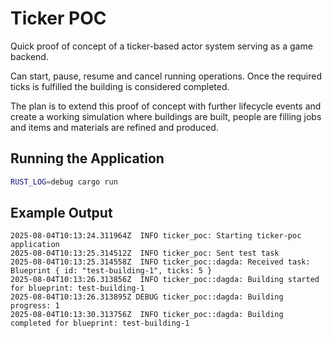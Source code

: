 # Ticker POC

Quick proof of concept of a ticker-based actor system serving as a game backend.

Can start, pause, resume and cancel running operations. Once the required ticks is fulfilled the building is considered completed.

The plan is to extend this proof of concept with further lifecycle events and create a working simulation where buildings are built, people are filling jobs and items and materials are refined and produced.

## Running the Application

```bash
RUST_LOG=debug cargo run
```

## Example Output

```
2025-08-04T10:13:24.311964Z  INFO ticker_poc: Starting ticker-poc application
2025-08-04T10:13:25.314512Z  INFO ticker_poc: Sent test task
2025-08-04T10:13:25.314558Z  INFO ticker_poc::dagda: Received task: Blueprint { id: "test-building-1", ticks: 5 }
2025-08-04T10:13:26.313856Z  INFO ticker_poc::dagda: Building started for blueprint: test-building-1
2025-08-04T10:13:26.313895Z DEBUG ticker_poc::dagda: Building progress: 1
2025-08-04T10:13:30.313756Z  INFO ticker_poc::dagda: Building completed for blueprint: test-building-1
```
